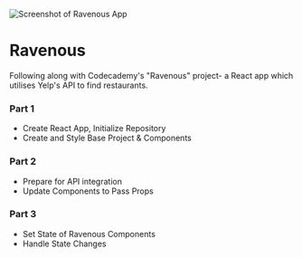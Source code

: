 ![Screenshot of Ravenous App](https://i.imgur.com/BSvnHpd.png)

# Ravenous

Following along with Codecademy's "Ravenous" project- a React app which utilises Yelp's API to find restaurants.

### Part 1

- Create React App, Initialize Repository
- Create and Style Base Project & Components

### Part 2

- Prepare for API integration
- Update Components to Pass Props

### Part 3
- Set State of Ravenous Components
- Handle State Changes 